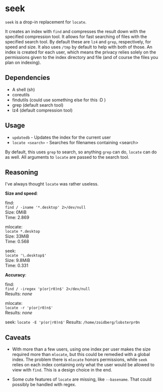 seek
====

`seek` is a drop-in replacement for `locate`.

It creates an index with `find` and compresses the result down with the specified compression tool. It allows for fast searching of files with the specified search tool. By default these are `lz4` and `grep`, respectively, for speed and size. It also uses `/tmp` by default to help with both of those. An index is created for each user, which means the privacy relies solely on the permissions given to the index directory and file (and of course the files you plan on indexing).

Dependencies
------------

- A shell (sh)
- coreutils
- findutils (could use something else for this :D )
- grep (default search tool)
- lz4 (default compression tool)

Usage
-----

- `updatedb` - Updates the index for the current user
- `locate <search>` - Searches for filenames containing \<search>

By default, this uses `grep` to search, so anything `grep` can do, `locate` can do as well. All arguments to `locate` are passed to the search tool.

Reasoning
---------

I've always thought `locate` was rather useless.

**Size and speed**:

find:  
`find / -iname '*.desktop' 2>/dev/null`  
Size: 0MiB  
Time: 2.869

mlocate:  
`locate *.desktop`  
Size: 33MiB  
Time: 0.568

seek:  
`locate '\.desktop$'`  
Size: 9.8MiB  
Time: 0.331

**Accuracy**:

find:  
`find / -iregex 'p(or|r0)n$' 2>/dev/null`  
Results: *none*

mlocate:  
`locate -r 'p(or|r0)n$'`  
Results: *none*

seek:
`locate -E 'p(or|r0)n$'`
Results: `/home/zoidberg/lobsterpr0n`

Caveats
-------

- With more than a few users, using one index per user makes the size required more than `mlocate`, but this could be remedied with a global index. The problem there is `mlocate` honors permissions, while `seek` relies on each index containing only what the user would be allowed to view with `find`. This is a design choice in the end.

- Some cute features of `locate` are missing, like `--basename`. That could possibly be handled with regex.
